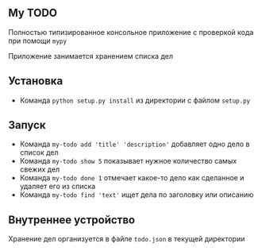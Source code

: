 ## My TODO

Полностью типизированное консольное приложение с проверкой кода при помощи `mypy`

Приложение занимается хранением списка дел

## Установка

- Команда `python setup.py install` из директории с файлом `setup.py`

## Запуск

- Команда `my-todo add 'title' 'description'` добавляет одно дело в список дел
- Команда `my-todo show 5` показывает нужное количество самых свежих дел
- Команда `my-todo done 1` отмечает какое-то дело как сделанное и удаляет его из списка
- Команда `my-todo find 'text'` ищет дела по заголовку или описанию

## Внутреннее устройство

Хранение дел организуется в файле `todo.json` в текущей директории